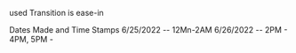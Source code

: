 used Transition is ease-in


Dates Made and Time Stamps
6/25/2022 -- 12Mn-2AM
6/26/2022 -- 2PM - 4PM, 5PM - 